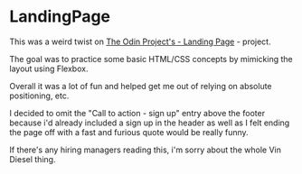 # LandingPage

This was a weird twist on [The Odin Project's - Landing Page](https://www.theodinproject.com/paths/foundations/courses/foundations/lessons/landing-page) - project. 

The goal was to practice some basic HTML/CSS concepts by mimicking the layout using Flexbox.

Overall it was a lot of fun and helped get me out of relying on absolute positioning, etc.

I decided to omit the "Call to action - sign up" entry above the footer because i'd already included a sign up in the header as well as I felt ending the page off with a fast and furious quote would be really funny.


If there's any hiring managers reading this, i'm sorry about the whole Vin Diesel thing.
